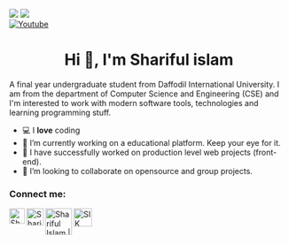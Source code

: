 [![](http://hits.dwyl.com/Sharif1893/https://githubcom/Sharif1893/Sharif1893git.svg?style=flat)](http://hits.dwyl.com/Sharif1893/https://githubcom/Sharif1893/Sharif1893git)
<img src="https://komarev.com/ghpvc/?username=Sharif1893"> <br>
[![Youtube](https://img.shields.io/static/v1?label=siktips&tricks&message=Subscribe&logo=YouTube&color=FF0000&style=for-the-badge)][youtube]

[youtube]: https://www.youtube.com/channel/UC1utb97WATNlYnRbFBWKpuQ?sub_confirmation=1
<h1 align="center"> Hi 👋, I'm Shariful islam </h1>
 
A final year undergraduate student from Daffodil International University. I am from the department of Computer Science and Engineering (CSE) and I'm interested to work with modern software tools, technologies and learning programming stuff.


- 💻 I **love** coding
- 🔭 I’m currently working on a educational platform. Keep your eye for it.
- 👯 I have successfully worked on production level web projects (front-end).
- 👯 I’m looking to collaborate on opensource and group projects.


 
<h3> Connect me: </h3>
 
<a href="https://sites.google.com/view/sharif"> <img align="left" alt="Shariful Islam | Portfolio" width="28px" src="https://firebasestorage.googleapis.com/v0/b/web-johannesmilke.appspot.com/o/other%2Fsocial%2Fwebsite.png?alt=media"></a>

<a href="https://www.linkedin.com/in/sharif1893/"><img align="left" alt="Shariful Islam | LinkedIn" width="31px" src="https://firebasestorage.googleapis.com/v0/b/web-johannesmilke.appspot.com/o/other%2Fsocial%2Flinkedin.png?alt=media"></a>

<a href="https://www.facebook.com/Sharif1893"><img align="left" alt="Shariful Islam | Facebook" width="48px" src="https://www.elliotcolburn.co.uk/sites/www.elliotcolburn.co.uk/files/2021-03/Facebook-logo.png" /></a>

<a href="https://www.youtube.com/channel/UC1utb97WATNlYnRbFBWKpuQ?sub_confirmation=1"><img align="left" alt="SIK TIPS & TRICKS| Youtube" width="33px" src="https://firebasestorage.googleapis.com/v0/b/web-johannesmilke.appspot.com/o/other%2Fsocial%2Fyoutube.png?alt=media"/></a>


 
